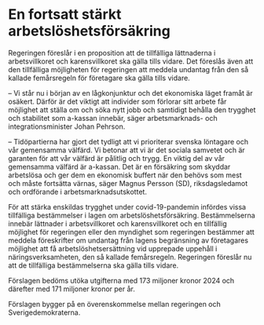 # En fortsatt stärkt arbetslöshetsförsäkring

Regeringen föreslår i en proposition att de tillfälliga lättnaderna i arbetsvillkoret och karensvillkoret ska gälla tills vidare. Det föreslås även att den tillfälliga möjligheten för regeringen att meddela undantag från den så kallade femårsregeln för företagare ska gälla tills vidare.

– Vi står nu i början av en lågkonjunktur och det ekonomiska läget framåt är osäkert. Därför är det viktigt att individer som förlorar sitt arbete får möjlighet att ställa om och söka nytt jobb och samtidigt behålla den trygghet och stabilitet som a-kassan innebär, säger arbetsmarknads- och integrationsminister Johan Pehrson.

– Tidöpartierna har gjort det tydligt att vi prioriterar svenska löntagare och vår gemensamma välfärd. Vi betonar att vi är det sociala samvetet och är garanten för att vår välfärd är pålitlig och trygg. En viktig del av vår gemensamma välfärd är a-kassan. Det är en försäkring som skyddar arbetslösa och ger dem en ekonomisk buffert när den behövs som mest och måste fortsätta värnas, säger Magnus Persson (SD), riksdagsledamot och ordförande i arbetsmarknadsutskottet.

För att stärka enskildas trygghet under covid-19-pandemin infördes vissa tillfälliga bestämmelser i lagen om arbetslöshetsförsäkring. Bestämmelserna innebär lättnader i arbetsvillkoret och karensvillkoret och en tillfällig möjlighet för regeringen eller den myndighet som regeringen bestämmer att meddela föreskrifter om undantag från lagens begränsning av företagares möjlighet att få arbetslöshetsersättning vid upprepade uppehåll i näringsverksamheten, den så kallade femårsregeln. Regeringen föreslår nu att de tillfälliga bestämmelserna ska gälla tills vidare.

Förslagen bedöms utöka utgifterna med 173 miljoner kronor 2024 och därefter med 171 miljoner kronor per år.

Förslagen bygger på en överenskommelse mellan regeringen och Sverigedemokraterna.
